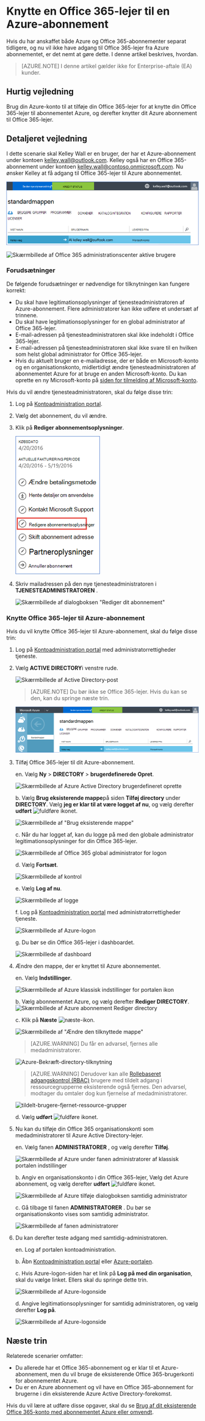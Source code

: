 <properties
    pageTitle="Bruge en Office 365-lejer med et Azure abonnement | Microsoft Azure"
    description="Lær at tilføje en Office 365-mappe (lejer) til en Azure-abonnement for at gøre tilknytningen."
    services=""
    documentationCenter=""
    authors="JiangChen79"
    manager="mbaldwin"
    editor=""
    tags="billing,top-support-issue"/>

<tags
    ms.service="billing"
    ms.workload="na"
    ms.tgt_pltfrm="ibiza"
    ms.devlang="na"
    ms.topic="article"
    ms.date="09/16/2016"
    ms.author="cjiang"/>

# <a name="associate-an-office-365-tenant-with-an-azure-subscription"></a>Knytte en Office 365-lejer til en Azure-abonnement
Hvis du har anskaffet både Azure og Office 365-abonnementer separat tidligere, og nu vil ikke have adgang til Office 365-lejer fra Azure abonnementet, er det nemt at gøre dette. I denne artikel beskrives, hvordan.

> [AZURE.NOTE] I denne artikel gælder ikke for Enterprise-aftale (EA) kunder.

## <a name="quick-guidance"></a>Hurtig vejledning
Brug din Azure-konto til at tilføje din Office 365-lejer for at knytte din Office 365-lejer til abonnementet Azure, og derefter knytter dit Azure abonnement til Office 365-lejer.

## <a name="detailed-steps"></a>Detaljeret vejledning
I dette scenarie skal Kelley Wall er en bruger, der har et Azure-abonnement under kontoen kelley.wall@outlook.com. Kelley også har en Office 365-abonnement under kontoen kelley.wall@contoso.onmicrosoft.com. Nu ønsker Kelley at få adgang til Office 365-lejer til Azure abonnementet.

![Skærmbillede af Azure Active Directory-status](./media/billing-add-office-365-tenant-to-azure-subscription/s31_msa-aad-status.png)

![Skærmbillede af Office 365 administrationscenter aktive brugere](./media/billing-add-office-365-tenant-to-azure-subscription/s32_office-365-user.png)

### <a name="prerequisites"></a>Forudsætninger
De følgende forudsætninger er nødvendige for tilknytningen kan fungere korrekt:

- Du skal have legitimationsoplysninger af tjenesteadministratoren af Azure-abonnement. Flere administratorer kan ikke udføre et undersæt af trinnene.
- Du skal have legitimationsoplysninger for en global administrator af Office 365-lejer.
- E-mail-adressen på tjenesteadministratoren skal ikke indeholdt i Office 365-lejer.
- E-mail-adressen på tjenesteadministratoren skal ikke svare til en hvilken som helst global administrator for Office 365-lejer.
- Hvis du aktuelt bruger en e-mailadresse, der er både en Microsoft-konto og en organisationskonto, midlertidigt ændre tjenesteadministratoren af abonnementet Azure for at bruge en anden Microsoft-konto. Du kan oprette en ny Microsoft-konto på [siden for tilmelding af Microsoft-konto](https://signup.live.com/).


Hvis du vil ændre tjenesteadministratoren, skal du følge disse trin:

1. Log på [Kontoadministration portal](https://account.windowsazure.com/subscriptions).
2. Vælg det abonnement, du vil ændre.
3. Klik på **Rediger abonnementsoplysninger**.

    ![Skærmbillede af Azure abonnementsoplysninger med "Rediger abonnementsoplysninger" fremhævet](./media/billing-add-office-365-tenant-to-azure-subscription/s33_azure-edit-subscription-details.png)

4. Skriv mailadressen på den nye tjenesteadministratoren i **TJENESTEADMINISTRATOREN** .

    ![Skærmbillede af dialogboksen "Rediger dit abonnement"](./media/billing-add-office-365-tenant-to-azure-subscription/s34_change-subscription-service-admin.png)

### <a name="associate-the-office-365-tenant-with-the-azure-subscription"></a>Knytte Office 365-lejer til Azure-abonnement
Hvis du vil knytte Office 365-lejer til Azure-abonnement, skal du følge disse trin:

1.  Log på [Kontoadministration portal](https://account.windowsazure.com/subscriptions) med administratorrettigheder tjeneste.
2.  Vælg **ACTIVE DIRECTORY**i venstre rude.

    ![Skærmbillede af Active Directory-post](./media/billing-add-office-365-tenant-to-azure-subscription/s35-classic-portal-active-directory-entry.png)

    > [AZURE.NOTE] Du bør ikke se Office 365-lejer. Hvis du kan se den, kan du springe næste trin.

    ![Skærmbillede af standardmappen af Azure Active Directory](./media/billing-add-office-365-tenant-to-azure-subscription/s36-aad-tenant-default.png)

3. Tilføj Office 365-lejer til dit Azure-abonnement.

    en. Vælg **Ny** > **DIRECTORY** > **brugerdefinerede Opret**.

    ![Skærmbillede af Azure Active Directory brugerdefineret oprette](./media/billing-add-office-365-tenant-to-azure-subscription/s37-aad-custom-create.png)

    b. Vælg **Brug eksisterende mappe**på siden **Tilføj directory** under **DIRECTORY**. Vælg **jeg er klar til at være logget af nu**, og vælg derefter **udført** ![fuldføre ikonet](./media/billing-add-office-365-tenant-to-azure-subscription/s38_complete-icon.png).

    ![Skærmbillede af "Brug eksisterende mappe"](./media/billing-add-office-365-tenant-to-azure-subscription/s39_add-directory-use-existing.png)

    c. Når du har logget af, kan du logge på med den globale administrator legitimationsoplysninger for din Office 365-lejer.

    ![Skærmbillede af Office 365 global administrator for logon](./media/billing-add-office-365-tenant-to-azure-subscription/s310_sign-in-global-admin-office-365.png)

    d. Vælg **Fortsæt**.

    ![Skærmbillede af kontrol](./media/billing-add-office-365-tenant-to-azure-subscription/s311_use-contoso-directory-azure-verify.png)

    e. Vælg **Log af nu**.

    ![Skærmbillede af logge](./media/billing-add-office-365-tenant-to-azure-subscription/s312_use-contoso-directory-azure-confirm-and-sign-out.png)

    f. Log på [Kontoadministration portal](https://account.windowsazure.com/subscriptions) med administratorrettigheder tjeneste.

    ![Skærmbillede af Azure-logon](./media/billing-add-office-365-tenant-to-azure-subscription/s313_azure-sign-in-service-admin.png)

    g. Du bør se din Office 365-lejer i dashboardet.

    ![Skærmbillede af dashboard](./media/billing-add-office-365-tenant-to-azure-subscription/s314_office-365-tenant-appear-in-azure.png)

4. Ændre den mappe, der er knyttet til Azure abonnementet.

    en. Vælg **Indstillinger**.

    ![Skærmbillede af Azure klassisk indstillinger for portalen ikon](./media/billing-add-office-365-tenant-to-azure-subscription/s315_azure-classic-portal-settings-icon.png)

    b. Vælg abonnementet Azure, og vælg derefter **Rediger DIRECTORY**.
    ![Skærmbillede af Azure abonnement Rediger directory](./media/billing-add-office-365-tenant-to-azure-subscription/s316_azure-subscription-edit-directory.png)

    c. Klik på **Næste** ![næste-ikon](./media/billing-add-office-365-tenant-to-azure-subscription/s317_next-icon.png).

    ![Skærmbillede af "Ændre den tilknyttede mappe"](./media/billing-add-office-365-tenant-to-azure-subscription/s318_azure-change-associated-directory.png)

    > [AZURE.WARNING] Du får en advarsel, fjernes alle medadministratorer.

    ![Azure-Bekræft-directory-tilknytning](./media/billing-add-office-365-tenant-to-azure-subscription/s322_azure-confirm-directory-mapping.png)

    >[AZURE.WARNING] Derudover kan alle [Rollebaseret adgangskontrol (RBAC)](./active-directory/role-based-access-control-configure.md) brugere med tildelt adgang i ressourcegrupperne eksisterende også fjernes. Den advarsel, modtager du omtaler dog kun fjernelse af medadministratorer.

    ![tildelt-brugere-fjernet-ressource-grupper](./media/billing-add-office-365-tenant-to-azure-subscription/s325_assigned-users-removed-resource-groups.png)

    d. Vælg **udført** ![fuldføre ikonet](./media/billing-add-office-365-tenant-to-azure-subscription/s38_complete-icon.png).

5. Nu kan du tilføje din Office 365 organisationskonti som medadministratorer til Azure Active Directory-lejer.

    en. Vælg fanen **ADMINISTRATORER** , og vælg derefter **Tilføj**.

    ![Skærmbillede af Azure under fanen administratorer af klassisk portalen indstillinger](./media/billing-add-office-365-tenant-to-azure-subscription/s319_azure-classic-portal-settings-administrators.png)

    b. Angiv en organisationskonto i din Office 365-lejer, Vælg det Azure abonnement, og vælg derefter **udført** ![fuldføre ikonet](./media/billing-add-office-365-tenant-to-azure-subscription/s38_complete-icon.png).

    ![Skærmbillede af Azure tilføje dialogboksen samtidig administrator](./media/billing-add-office-365-tenant-to-azure-subscription/s320_azure-add-co-administrator.png)

    c. Gå tilbage til fanen **ADMINISTRATORER** . Du bør se organisationskonto vises som samtidig administrator.

    ![Skærmbillede af fanen administratorer](./media/billing-add-office-365-tenant-to-azure-subscription/s321_azure-co-administrator-added.png)

6. Du kan derefter teste adgang med samtidig-administratoren.

    en. Log af portalen kontoadministration.

    b. Åbn [Kontoadministration portal](https://account.windowsazure.com/subscriptions) eller [Azure-portalen](https://portal.azure.com/).

    c. Hvis Azure-logon-siden har et link på **Log på med din organisation**, skal du vælge linket. Ellers skal du springe dette trin.

    ![Skærmbillede af Azure-logonside](./media/billing-add-office-365-tenant-to-azure-subscription/3-sign-in-to-azure.png)

    d. Angive legitimationsoplysninger for samtidig administratoren, og vælg derefter **Log på**.

    ![Skærmbillede af Azure-logonside](./media/billing-add-office-365-tenant-to-azure-subscription/s324_azure-sign-in-with-co-admin.png)

## <a name="next-steps"></a>Næste trin
Relaterede scenarier omfatter:

- Du allerede har et Office 365-abonnement og er klar til et Azure-abonnement, men du vil bruge de eksisterende Office 365-brugerkonti for abonnementet Azure.
- Du er en Azure abonnement og vil have en Office 365-abonnement for brugerne i din eksisterende Azure Active Directory-forekomst.

Hvis du vil lære at udføre disse opgaver, skal du se [Brug af dit eksisterende Office 365-konto med abonnementet Azure eller omvendt](billing-use-existing-office-365-account-azure-subscription.md).
